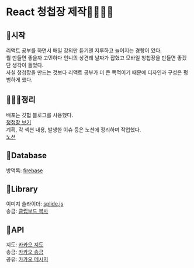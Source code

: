 # React 청첩장 제작🤵‍♂️👰‍♀️

## 🎉시작
리액트 공부를 하면서 매일 강의만 듣기엔 지루하고 늘어지는 경향이 있다.\
뭘 만들면 좋을까 고민하다 언니의 상견례 날짜가 잡혔고 모바일 청첩장을 만들면 좋겠단 생각이 들었다.\
사실 청첩장을 만드는 것보다 리액트 공부가 더 큰 목적이기 때문에 디자인과 구성은 평범하게 했다.
## 🧑🏻‍💻정리
배포는 깃헙 블로그를 사용했다.\
[청첩장 보기](https://azultasul.github.io/yes-wedding/)\
계획, 각 섹션 내용, 발생한 이슈 등은 노션에 정리하며 작업했다.\
[노션](https://confused-socks-580.notion.site/c69bf23ca94a41af81da58279c506507)

## 📍Database
방멱록: [firebase](https://console.firebase.google.com)
## 📍Library
이미지 슬라이더: [splide.js](https://splidejs.com/integration/react-splide/)\
송금: [클립보드 복사](https://www.npmjs.com/package/react-copy-to-clipboard)
## 📍API
지도: [카카오 지도](https://apis.map.kakao.com/web/)\
송금: [카카오 송금](https://developers.kakaopay.com/docs/moneytransfer/sendmoney.link/sendmoney.link-common)\
공유: [카카오 메시지](https://developers.kakao.com/docs/latest/ko/message/js)
